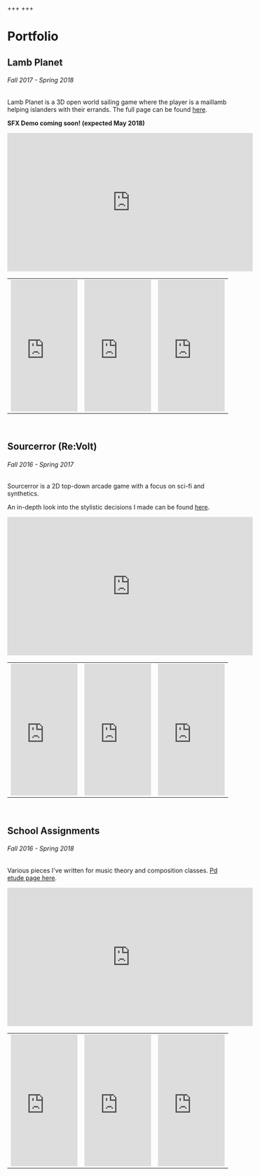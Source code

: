 +++
+++

# Portfolio

<!--
<img src = "projects/sourcerror/abcd.jpg" alt = "Sourcerror main menu" style = "width: 70vw"/>
-->

## Lamb Planet
###### Fall 2017 - Spring 2018
Lamb Planet is a 3D open world sailing game where the player is a maillamb helping islanders with their errands.  The full page can be found [here](lamb-planet/).

**SFX Demo coming soon! (expected May 2018)**

<div style="text-align:center;"><iframe width="560" height="315" src="https://www.youtube.com/embed/iTt_W-mqirY" frameborder="0" allow="autoplay; encrypted-media" allowfullscreen></iframe></div>

<table>
<td>
<div class="soundcloud-responsive">
<iframe width="100%" height="300" scrolling="no" frameborder="no" allow="autoplay" src="https://w.soundcloud.com/player/?url=https%3A//api.soundcloud.com/tracks/417337656&color=%2340c4ff&auto_play=false&hide_related=false&show_comments=true&show_user=true&show_reposts=false&show_teaser=true&visual=true"></iframe>
</div>
</td>
<td>
<div class="soundcloud-responsive">
<iframe width="100%" height="300" scrolling="no" frameborder="no" allow="autoplay" src="https://w.soundcloud.com/player/?url=https%3A//api.soundcloud.com/tracks/417328065&color=%2340c4ff&auto_play=false&hide_related=false&show_comments=true&show_user=true&show_reposts=false&show_teaser=true&visual=true"></iframe>
</div>
</td>
<td>
<div class="soundcloud-responsive">
<iframe width="100%" height="300" scrolling="no" frameborder="no" allow="autoplay" src="https://w.soundcloud.com/player/?url=https%3A//api.soundcloud.com/tracks/332718759&color=%2340c4ff&auto_play=false&hide_related=false&show_comments=true&show_user=true&show_reposts=false&show_teaser=true&visual=true"></iframe>
</div>
</td>
</table>

<br>

## Sourcerror (Re:Volt)
###### Fall 2016 - Spring 2017
Sourcerror is a 2D top-down arcade game with a focus on sci-fi and synthetics.

An in-depth look into the stylistic decisions I made can be found [here](sourcerror/).

<div style="text-align:center;"><iframe width="560" height="315" src="https://www.youtube.com/embed/o6AUBtKSUIc?rel=0" frameborder="0" allow="autoplay; encrypted-media" allowfullscreen></iframe></div>

<table>
<td>
<div class="soundcloud-responsive">
<iframe width="100%" height="300" scrolling="no" frameborder="no" allow="autoplay" src="https://w.soundcloud.com/player/?url=https%3A//api.soundcloud.com/tracks/416930859&color=%2340c4ff&auto_play=false&hide_related=false&show_comments=true&show_user=true&show_reposts=false&show_teaser=true&visual=true"></iframe>
</div>
</td>
<td>
<div class="soundcloud-responsive">
<iframe width="100%" height="300" scrolling="no" frameborder="no" allow="autoplay" src="https://w.soundcloud.com/player/?url=https%3A//api.soundcloud.com/tracks/416930877&color=%2340c4ff&auto_play=false&hide_related=false&show_comments=true&show_user=true&show_reposts=false&show_teaser=true&visual=true"></iframe>
</div>
</td>
<td>
<div class="soundcloud-responsive">
<iframe width="100%" height="300" scrolling="no" frameborder="no" allow="autoplay" src="https://w.soundcloud.com/player/?url=https%3A//api.soundcloud.com/tracks/416930883&color=%2340c4ff&auto_play=false&hide_related=false&show_comments=true&show_user=true&show_reposts=false&show_teaser=true&visual=true"></iframe>
</div>
</td>
</table>

<br>

## School Assignments
###### Fall 2016 - Spring 2018
Various pieces I've written for music theory and composition classes.  [Pd etude page here](pd-etude/).

<div style="text-align:center;"><iframe width="560" height="315" src="https://www.youtube.com/embed/9iGNj3-nnAc?rel=0" frameborder="0" allow="autoplay; encrypted-media" allowfullscreen></iframe></div>

<table>
<td>
<div class="soundcloud-responsive">
<iframe width="100%" height="300" scrolling="no" frameborder="no" allow="autoplay" src="https://w.soundcloud.com/player/?url=https%3A//api.soundcloud.com/tracks/308790840&color=%2340c4ff&auto_play=false&hide_related=false&show_comments=true&show_user=true&show_reposts=false&show_teaser=true&visual=true"></iframe>

</div>
</td>
<td>
<div class="soundcloud-responsive">
<iframe width="100%" height="300" scrolling="no" frameborder="no" allow="autoplay" src="https://w.soundcloud.com/player/?url=https%3A//api.soundcloud.com/tracks/303783058&color=%2340c4ff&auto_play=false&hide_related=false&show_comments=true&show_user=true&show_reposts=false&show_teaser=true&visual=true"></iframe>
</div>
</td>
<td>
<div class="soundcloud-responsive">
<iframe width="100%" height="300" scrolling="no" frameborder="no" allow="autoplay" src="https://w.soundcloud.com/player/?url=https%3A//api.soundcloud.com/tracks/303783048&color=%2340c4ff&auto_play=false&hide_related=false&show_comments=true&show_user=true&show_reposts=false&show_teaser=true&visual=true"></iframe>
</div>
</td>
</table>